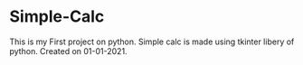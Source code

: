 # Simple-Calc
This is my First project on python.
Simple calc is made using tkinter libery of python.
Created on 01-01-2021.
